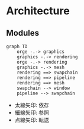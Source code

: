 # Architecture

## Modules

```mermaid
graph TD
    orge -.-> graphics
    graphics -.-> rendering
    orge -.-> rendering
    graphics -.-> mesh
    rendering ==> swapchain
    rendering ==> pipeline
    rendering ==> mesh
    swapchain --> window
    pipeline --> swapchain
```

- 太線矢印: 依存
- 細線矢印: 参照
- 点線矢印: 転送
